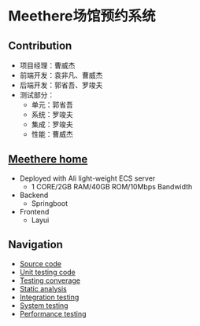 # Meethere场馆预约系统
## Contribution
- 项目经理：曹威杰
- 前端开发：袁非凡、曹威杰
- 后端开发：郭省吾、罗竣夫
- 测试部分：
  - 单元：郭省吾
  - 系统：罗竣夫
  - 集成：罗竣夫
  - 性能：曹威杰
## [Meethere home](http://47.101.217.16:8080/ "start Meethere")
- Deployed with Ali light-weight ECS server
  - 1 CORE/2GB RAM/40GB ROM/10Mbps Bandwidth
- Backend
  - Springboot
- Frontend
  - Layui
## Navigation
- [Source code](https://github.com/HatsuneMK00/SiteOrdering/tree/master/src/main/java)
- [Unit testing code](https://github.com/HatsuneMK00/SiteOrdering/tree/master/src/test)
- [Testing converage](https://github.com/HatsuneMK00/SiteOrdering/tree/master/覆盖度部分)
- [Static analysis](https://github.com/HatsuneMK00/SiteOrdering/tree/master/静态分析部分)
- [Integration testing](https://github.com/HatsuneMK00/SiteOrdering/tree/master/接口测试部分)
- [System testing](https://github.com/HatsuneMK00/SiteOrdering/tree/master/系统测试部分)
- [Performance testing](https://github.com/HatsuneMK00/SiteOrdering/tree/master/性能测试部分)


<!-- ## doc

### 关于搜索功能的说明

#### /order/match

- 请求体使用json传递查询字符串。键为"match"。例如 {"match": "time: 2019-12-23"}
- 可用前缀：
    - time: 搜索当天全部订单
        - 例如：time: 2019-12-23
    - uid: 搜索用户uid的全部订单
        - 例如：uid: 1,2,3,4 / uid: 1
    - gid: 搜索场馆gid的全部订单
        - 同上
    - 空： 全部
    - 无前缀： 不允许，返回500状态码
- 返回值（键result对应的值的类型）
    - time: order列表
    - uid： order列表
    - gid: order列表
    - 空： order列表

#### /ground/match

- 请求体使用json传递查询字符串。键为"match"。
- 可用前缀：
    - gid: 搜索场馆gid的全部场馆
        - 例如：gid: 1,2,3
    - 空： 全部
    - 无前缀： 与场馆名称进行匹配
- 返回值（键result对应的值的类型）
    - gid: ground列表
    - 空： ground列表
    - 无前缀： ground列表
    
#### /comment/match

- 请求体使用json传递查询字符串。键为"match"。
- 可用前缀：
    - uid: 搜索用户uid的全部留言
        - 例如：uid: 1,2,3
    - gid: 搜索场馆gid的全部留言
    - 空： 全部
    - 无前缀： 与留言内容进行匹配
- 返回值（键result对应的值的类型）
    - uid: comment列表
    - gid: comment列表
    - 空： comment列表
    - 无前缀： comment列表 -->
